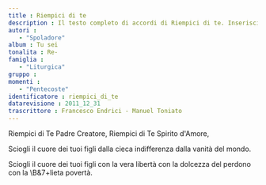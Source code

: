 ```yaml
--- 
title : Riempici di te
description : Il testo completo di accordi di Riempici di te. Inseriscila nel tuo canzoniere!
autori : 
   - "Spoladore"
album : Tu sei
tonalita : Re-
famiglia : 
   - "Liturgica"
gruppo : 
momenti : 
   - "Pentecoste"
identificatore : riempici_di_te
datarevisione : 2011_12_31
trascrittore : Francesco Endrici - Manuel Toniato
--- 
```




Riempici di Te Padre Creatore, 
Riempici di Te Spirito d'Amore, 


Sciogli il cuore dei tuoi figli 
dalla cieca indifferenza dalla vanità del mondo.


Sciogli il cuore dei tuoi figli con la vera libertà
con la dolcezza del perdono con la \B&7+lieta povertà.


